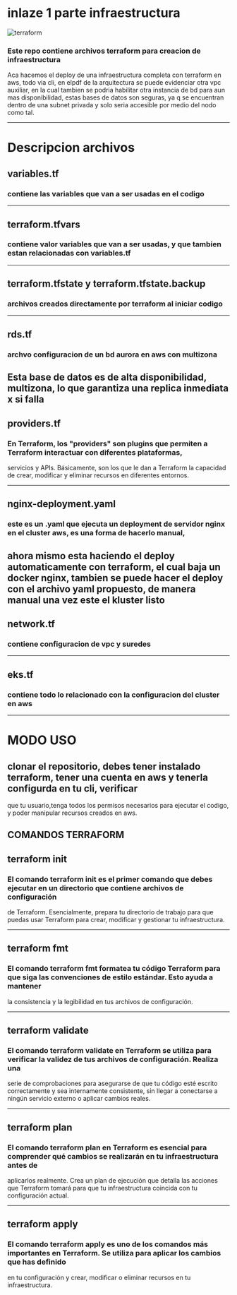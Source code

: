 # inlaze 1 parte infraestructura


![terraform](https://github.com/user-attachments/assets/6421dbcb-b73b-4cc8-bc1c-cfd75ac25705)




### Este repo contiene archivos terraform para creacion de infraestructura
Aca hacemos el deploy de una infraestructura completa con terraform en aws, todo via cli, en elpdf de
la arquitectura se puede evidenciar otra vpc auxiliar, en la cual tambien se podria habilitar otra instancia de bd
para aun mas disponibilidad, estas bases de datos son seguras, ya q se encuentran dentro de una subnet privada
y solo seria accesible por medio del nodo como tal.

----------------------------------------------------------------------------------------------------------------

# Descripcion archivos

## variables.tf

### contiene las variables que van a ser usadas en el codigo

-----------------------------------------------------------------------------------------------------------------

## terraform.tfvars

### contiene valor variables que van a ser usadas, y que tambien estan relacionadas con variables.tf

------------------------------------------------------------------------------------------------------------------

##  terraform.tfstate  y  terraform.tfstate.backup

### archivos creados directamente por terraform al iniciar codigo

------------------------------------------------------------------------------------------------------------------

## rds.tf

### archvo configuracion de un bd aurora en aws con multizona
Esta base de datos es de alta disponibilidad, multizona, lo que garantiza una replica inmediata x si falla
-------------------------------------------------------------------------------------------------------------------

## providers.tf

###  En Terraform, los "providers" son plugins que permiten a Terraform interactuar con diferentes plataformas,
servicios y APIs. Básicamente, son los que le dan a Terraform la capacidad de crear, modificar y eliminar recursos en 
diferentes entornos.

---------------------------------------------------------------------------------------------------------------------

##  nginx-deployment.yaml

### este es un .yaml que ejecuta un deployment de  servidor nginx en el cluster aws, es una forma de hacerlo manual,
ahora mismo esta haciendo el deploy automaticamente con terraform, el cual baja un docker nginx, tambien se puede hacer
el deploy con el archivo yaml propuesto, de manera manual una vez este el kluster listo
----------------------------------------------------------------------------------------------------------------------

## network.tf

### contiene configuracion de vpc y suredes

----------------------------------------------------------------------------------------------------------------------

## eks.tf

### contiene todo lo relacionado con la configuracion del cluster en aws

-----------------------------------------------------------------------------------------------------------------------

#                                                     MODO USO

## clonar el repositorio, debes tener instalado terraform, tener una cuenta en aws y tenerla configurda en tu cli, verificar 
que tu usuario,tenga todos los permisos necesarios para ejecutar el codigo, y poder manipular recursos creados en aws.

## COMANDOS TERRAFORM

## terraform init

### El comando terraform init es el primer comando que debes ejecutar en un directorio que contiene archivos de configuración 
de Terraform. Esencialmente, prepara tu directorio de trabajo para que puedas usar Terraform para crear, modificar y gestionar
tu infraestructura.

---------------------------------------------------------------------------------------------------------------------------

## terraform fmt

### El comando terraform fmt formatea tu código Terraform para que siga las convenciones de estilo estándar. Esto ayuda a mantener 
la consistencia y la legibilidad en tus archivos de configuración.

-----------------------------------------------------------------------------------------------------------------------------------

## terraform validate

### El comando terraform validate en Terraform se utiliza para verificar la validez de tus archivos de configuración. Realiza una 
serie de comprobaciones para asegurarse de que tu código esté escrito correctamente y sea internamente consistente, sin llegar a 
conectarse a ningún servicio externo o aplicar cambios reales.

------------------------------------------------------------------------------------------------------------------------------------

## terraform plan

### El comando terraform plan en Terraform es esencial para comprender qué cambios se realizarán en tu infraestructura antes de 
aplicarlos realmente. Crea un plan de ejecución que detalla las acciones que Terraform tomará para que tu infraestructura coincida con 
tu configuración 
actual.

----------------------------------------------------------------------------------------------------------------------------------------

## terraform apply

### El comando terraform apply es uno de los comandos más importantes en Terraform. Se utiliza para aplicar los cambios que has definido 
en tu configuración y crear, modificar o eliminar recursos en tu infraestructura.





